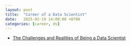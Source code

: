 ```yaml
---
layout: post
title:  "Career of a Data Scientist"
date:   2025-02-19 14:00:00 +0700
categories: [career, ds]
---
```


- [The Challenges and Realities of Being a Data Scientist](https://towardsdatascience.com/the-challenges-and-realities-of-being-a-data-scientist-47755feb3cfb/)

